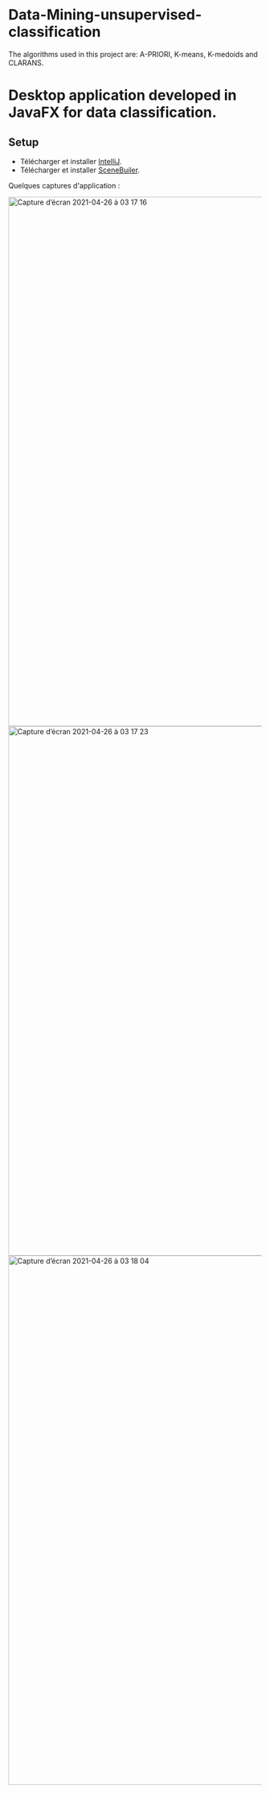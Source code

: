 # Data-Mining-unsupervised-classification

The algorithms used in this project are: A-PRIORI, K-means, K-medoids and CLARANS. 

# Desktop application developed in JavaFX for data classification.
##                             Setup


* Télécharger et installer [IntelliJ](https://www.jetbrains.com/fr-fr/idea/).    
* Télécharger et installer [SceneBuiler](https://gluonhq.com/products/scene-builder/). 

Quelques captures d'application :

<img width="1052" alt="Capture d’écran 2021-04-26 à 03 17 16" src="https://user-images.githubusercontent.com/56236244/116020405-1b3b8200-a63e-11eb-9a60-0c99b0a44a75.png">
<img width="1052" alt="Capture d’écran 2021-04-26 à 03 17 23" src="https://user-images.githubusercontent.com/56236244/116020412-1d9ddc00-a63e-11eb-92dd-101cd1b7fb3d.png">
<img width="1052" alt="Capture d’écran 2021-04-26 à 03 18 04" src="https://user-images.githubusercontent.com/56236244/116020417-2098cc80-a63e-11eb-9045-446c38d24ea0.png">
